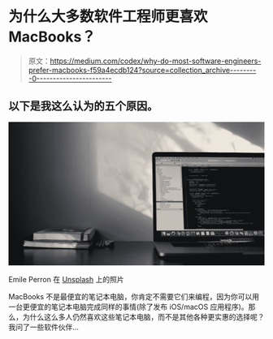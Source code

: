 # 为什么大多数软件工程师更喜欢 MacBooks？

> 原文：<https://medium.com/codex/why-do-most-software-engineers-prefer-macbooks-f59a4ecdb124?source=collection_archive---------0----------------------->

## 以下是我这么认为的五个原因。

![](img/d5f1a464e496c8cd03205b4a1cf5d6aa.png)

Emile Perron 在 [Unsplash](https://unsplash.com/s/photos/macbook-coding?utm_source=unsplash&utm_medium=referral&utm_content=creditCopyText) 上的照片

MacBooks 不是最便宜的笔记本电脑，你肯定不需要它们来编程，因为你可以用一台更便宜的笔记本电脑完成同样的事情(除了发布 iOS/macOS 应用程序)。那么，为什么这么多人仍然喜欢这些笔记本电脑，而不是其他各种更实惠的选择呢？我问了一些软件伙伴…